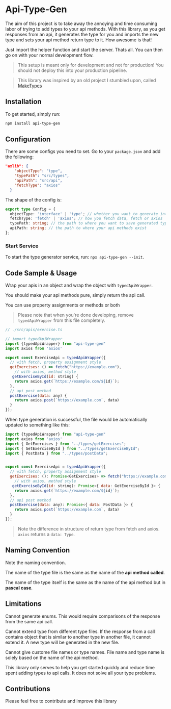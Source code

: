 # Api-Type-Gen

The aim of this project is to take away the annoying and time consuming labor of trying to add types to your api methods.
With this library, as you get responses from an api, it generates the type for you and imports the new type and sets your api method return type to it. How awesome is that!

Just import the helper function and start the server. Thats all. You can then go on with your normal development flow.

> This setup is meant only for development and not for production! You should not deploy this into your production pipeline.

> This library was inspired by an old project I stumbled upon, called [MakeTypes](https://github.com/jvilk/MakeTypes)

## Installation

To get started, simply run:

```bash
npm install api-type-gen
```

## Configuration

There are some configs you need to set.  Go to your `package.json` and add the following:

```json
"axlib": {
    "objectType": "type",
    "typePath": "src/types",
    "apiPath": "src/api",
    "fetchType": "axios"
  }
```
The shape of the config is:

```ts
export type Config = {
  objectType: 'interface' | 'type'; // whether you want to generate interfaces or types 
  fetchType: 'fetch' | 'axios'; // how you fetch data, fetch or axios
  typePath: string; // the path to where you want to save generated types
  apiPath: string; // the path to where your api methods exist
};
```

### Start Service

To start the type generator service, run: `npx api-type-gen --init`.

## Code Sample & Usage

Wrap your apis in an object and wrap the object with `typedApiWrapper`.

You should make your api methods pure, simply return the api call.

You can use property assignments or methods or both

> Please note that when you're done developing, remove `typedApiWrapper` from this file completely.

```js
// ./src/apis/exercise.ts

// import typedApiWrapper
import {typedApiWrapper} from "api-type-gen"
import axios from 'axios'

export const ExerciseApi = typedApiWrapper({
  // with fetch, property assignment style
  getExercises: () => fetch("https://example.com"),
    // with axios, method style
   getExerciseById(id: string) {
    return axios.get(`https://example.com/${id}`);
  },
  // api post method
  postExercise(data: any) {
    return axios.post(`https://example.com`, data)
  }
});
```

When type generation is successful, the file would be automatically updated to something like this:

```js
import {typedApiWrapper} from "api-type-gen"
import axios from 'axios'
import { GetExercises } from "../types/getExercises";
import { GetExerciseById } from "../types/getExerciseById";
import { PostData } from "../types/postData";


export const ExerciseApi = typedApiWrapper({
  // with fetch, property assignment style
  getExercises: (): Promise<GetExercises> => fetch("https://example.com"),
    // with axios, method style
   getExerciseById(id: string): Promise<{ data: GetExerciseById }> {
    return axios.get(`https://example.com/${id}`);
  },
  // api post method
  postExercise(data: any): Promise<{ data: PostData }> {
    return axios.post(`https://example.com`, data)
  }
});
```

> Note the difference in structure of return type from fetch and axios.
`axios` returns a `data: Type`.

## Naming Convention

Note the naming convention.

The name of the type file is the same as the name of the **api method called**.

The name of the type itself is the same as the name of the api method but in **pascal case**.

## Limitations

Cannot generate enums. This would require comparisons of the response from the same api call.

Cannot extend type from different type files. If the response from a call contains object that is similar to another type in another file, it cannot extend it. A new type will be generated in the new file.

Cannot give custome file names or type names. File name and type name is solely based on the name of the api method.

This library only serves to help you get started quickly and reduce time spent adding types to api calls. It does not solve all your type problems.

## Contributions

Please feel free to contribute and improve this library

